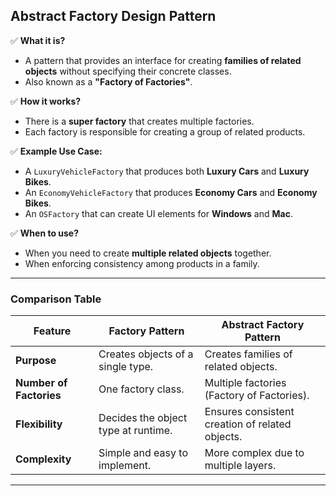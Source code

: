 
## **Abstract Factory Design Pattern**
✅ **What it is?**
- A pattern that provides an interface for creating **families of related objects** without specifying their concrete classes.
- Also known as a **"Factory of Factories"**.

✅ **How it works?**
- There is a **super factory** that creates multiple factories.
- Each factory is responsible for creating a group of related products.

✅ **Example Use Case:**
- A `LuxuryVehicleFactory` that produces both **Luxury Cars** and **Luxury Bikes**.
- An `EconomyVehicleFactory` that produces **Economy Cars** and **Economy Bikes**.
- An `OSFactory` that can create UI elements for **Windows** and **Mac**.

✅ **When to use?**
- When you need to create **multiple related objects** together.
- When enforcing consistency among products in a family.
---

### **Comparison Table**
| Feature                | Factory Pattern                                    | Abstract Factory Pattern                          |
|------------------------|---------------------------------------------------|--------------------------------------------------|
| **Purpose**           | Creates objects of a single type.                 | Creates families of related objects.            |
| **Number of Factories** | One factory class.                                | Multiple factories (Factory of Factories).      |
| **Flexibility**       | Decides the object type at runtime.               | Ensures consistent creation of related objects. |
| **Complexity**        | Simple and easy to implement.                     | More complex due to multiple layers.            |

---